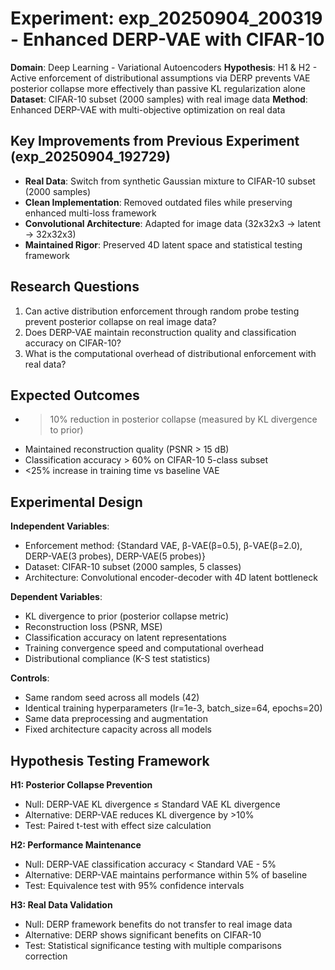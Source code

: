 # Experiment: exp_20250904_200319 - Enhanced DERP-VAE with CIFAR-10

**Domain**: Deep Learning - Variational Autoencoders
**Hypothesis**: H1 & H2 - Active enforcement of distributional assumptions via DERP prevents VAE posterior collapse more effectively than passive KL regularization alone
**Dataset**: CIFAR-10 subset (2000 samples) with real image data
**Method**: Enhanced DERP-VAE with multi-objective optimization on real data

## Key Improvements from Previous Experiment (exp_20250904_192729)
- **Real Data**: Switch from synthetic Gaussian mixture to CIFAR-10 subset (2000 samples)
- **Clean Implementation**: Removed outdated files while preserving enhanced multi-loss framework
- **Convolutional Architecture**: Adapted for image data (32x32x3 → latent → 32x32x3)
- **Maintained Rigor**: Preserved 4D latent space and statistical testing framework

## Research Questions
1. Can active distribution enforcement through random probe testing prevent posterior collapse on real image data?
2. Does DERP-VAE maintain reconstruction quality and classification accuracy on CIFAR-10?
3. What is the computational overhead of distributional enforcement with real data?

## Expected Outcomes
- >10% reduction in posterior collapse (measured by KL divergence to prior)
- Maintained reconstruction quality (PSNR > 15 dB)
- Classification accuracy > 60% on CIFAR-10 5-class subset
- <25% increase in training time vs baseline VAE

## Experimental Design
**Independent Variables**:
- Enforcement method: {Standard VAE, β-VAE(β=0.5), β-VAE(β=2.0), DERP-VAE(3 probes), DERP-VAE(5 probes)}
- Dataset: CIFAR-10 subset (2000 samples, 5 classes)
- Architecture: Convolutional encoder-decoder with 4D latent bottleneck

**Dependent Variables**:
- KL divergence to prior (posterior collapse metric)
- Reconstruction loss (PSNR, MSE)
- Classification accuracy on latent representations
- Training convergence speed and computational overhead
- Distributional compliance (K-S test statistics)

**Controls**:
- Same random seed across all models (42)
- Identical training hyperparameters (lr=1e-3, batch_size=64, epochs=20)
- Same data preprocessing and augmentation
- Fixed architecture capacity across all models

## Hypothesis Testing Framework
**H1: Posterior Collapse Prevention**
- Null: DERP-VAE KL divergence ≤ Standard VAE KL divergence
- Alternative: DERP-VAE reduces KL divergence by >10%
- Test: Paired t-test with effect size calculation

**H2: Performance Maintenance** 
- Null: DERP-VAE classification accuracy < Standard VAE - 5%
- Alternative: DERP-VAE maintains performance within 5% of baseline
- Test: Equivalence test with 95% confidence intervals

**H3: Real Data Validation**
- Null: DERP framework benefits do not transfer to real image data
- Alternative: DERP shows significant benefits on CIFAR-10
- Test: Statistical significance testing with multiple comparisons correction